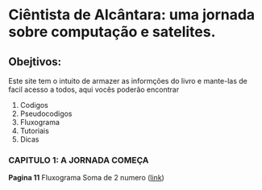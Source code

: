 # Ciêntista de Alcântara: uma jornada sobre computação e satelites.
## Obejtivos:
Este site tem o intuito de armazer as informções do livro e mante-las de facil acesso a todos, aqui vocês poderão encontrar

1. Codigos
2. Pseudocodigos
3. Fluxograma
4. Tutoriais
5. Dicas

### CAPITULO 1: A JORNADA COMEÇA

**Pagina 11** Fluxograma Soma de 2 numero ([link]())
